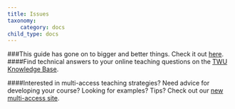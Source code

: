 ```yaml
---
title: Issues
taxonomy:
    category: docs
child_type: docs
---
```

###This guide has gone on to bigger and better things. Check it out [here](https://trinitywestern.teamdynamix.com/TDClient/1904/Portal/KB/ArticleDet?ID=146722).
####Find technical answers to your online teaching questions on the [TWU Knowledge Base](https://trinitywestern.teamdynamix.com/TDClient/1904/Portal/KB/?CategoryID=4747).

####Interested in multi-access teaching strategies? Need advice for developing your course? Looking for examples? Tips? Check out our [new multi-access site](https://multi-access.twu.ca).
<!--
GitHub also features a layer of project management tools that users can use to track progress, identify errors, and communicate with each other.

#### Watch *GitHub for Poets 1.4*

[plugin:youtube](https://youtu.be/WMykv2ZMyEQ)
-->
